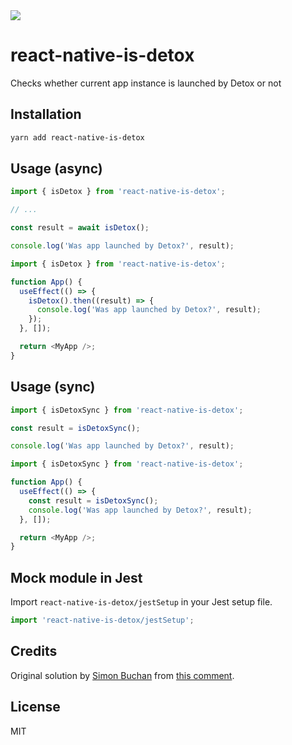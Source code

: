 <a href="https://www.npmjs.com/package/react-native-is-detox">
  <img src="https://img.shields.io/npm/v/react-native-is-detox">
</a>

# react-native-is-detox

Checks whether current app instance is launched by Detox or not

## Installation

```sh
yarn add react-native-is-detox
```

## Usage (async)

```js
import { isDetox } from 'react-native-is-detox';

// ...

const result = await isDetox();

console.log('Was app launched by Detox?', result);
```

```js
import { isDetox } from 'react-native-is-detox';

function App() {
  useEffect(() => {
    isDetox().then((result) => {
      console.log('Was app launched by Detox?', result);
    });
  }, []);

  return <MyApp />;
}
```

## Usage (sync)

```js
import { isDetoxSync } from 'react-native-is-detox';

const result = isDetoxSync();

console.log('Was app launched by Detox?', result);
```

```js
import { isDetoxSync } from 'react-native-is-detox';

function App() {
  useEffect(() => {
    const result = isDetoxSync();
    console.log('Was app launched by Detox?', result);
  }, []);

  return <MyApp />;
}
```

## Mock module in Jest

Import `react-native-is-detox/jestSetup` in your Jest setup file.

```js
import 'react-native-is-detox/jestSetup';
```

## Credits

Original solution by [Simon Buchan](https://stackoverflow.com/users/20135/simon-buchan) from [this comment](https://stackoverflow.com/a/50166137/6886817).

## License

MIT
